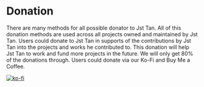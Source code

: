 # Donation
There are many methods for all possible donator to Jst Tan. All of this donation methods are used across all projects owned and maintained by Jst Tan. Users could donate to Jst Tan in supports of the contributions by Jst Tan into the projects and works he contributed to. This donation will help Jst Tan to work and fund more projects in the future. We will only get 80% of the donations through. Users could donate via our Ko-Fi and Buy Me a Coffee. 

[![ko-fi](https://ko-fi.com/img/githubbutton_sm.svg)](https://ko-fi.com/R6R8BLGHG)
<script type="text/javascript" src="https://cdnjs.buymeacoffee.com/1.0.0/button.prod.min.js" data-name="bmc-button" data-slug="jestonjst" data-color="#FFDD00" data-emoji=""  data-font="Cookie" data-text="Buy me a drink" data-outline-color="#000000" data-font-color="#000000" data-coffee-color="#ffffff" ></script>
